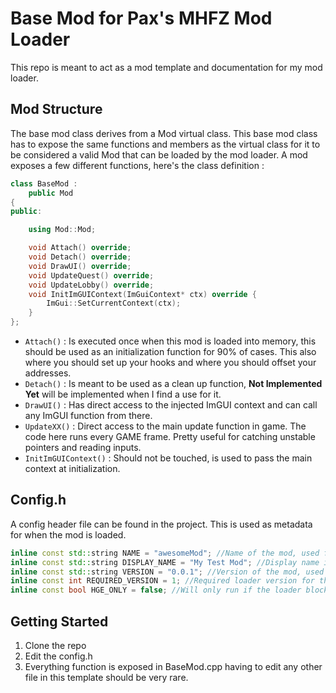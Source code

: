 # Base Mod for Pax's MHFZ Mod Loader
This repo is meant to act as a mod template and documentation for my mod loader.

## Mod Structure
The base mod class derives from a Mod virtual class. This base mod class has to expose the same functions and members as the virtual class for it to be considered a valid Mod that can be loaded by the mod loader. 
A mod exposes a few different functions, here's the class definition : 
```cpp
class BaseMod :
	public Mod
{
public:

	using Mod::Mod;

	void Attach() override;
	void Detach() override;
	void DrawUI() override;
	void UpdateQuest() override;
	void UpdateLobby() override;
	void InitImGUIContext(ImGuiContext* ctx) override {
		ImGui::SetCurrentContext(ctx);
	}
};
```

- ```Attach()``` : Is executed once when this mod is loaded into memory, this should be used as an initialization function for 90% of cases. This also where you should set up your hooks and where you should offset your addresses. 
- ```Detach()``` : Is meant to be used as a clean up function, **Not Implemented Yet** will be implemented when I find a use for it.
- ```DrawUI()``` : Has direct access to the injected ImGUI context and can call any ImGUI function from there.
- ```UpdateXX()``` : Direct access to the main update function in game. The code here runs every GAME frame. Pretty useful for catching unstable pointers and reading inputs.
- ```InitImGUIContext()``` : Should not be touched, is used to pass the main context at initialization. 

## Config.h
A config header file can be found in the project. This is used as metadata for when the mod is loaded. 

```cpp
inline const std::string NAME = "awesomeMod"; //Name of the mod, used for the required/allowed checks and to check if loaded mod is unique
inline const std::string DISPLAY_NAME = "My Test Mod"; //Display name in game, used mainly for the imgui mod menu
inline const std::string VERSION = "0.0.1"; //Version of the mod, used for the version check in required/allowed list
inline const int REQUIRED_VERSION = 1; //Required loader version for this mod
inline const bool HGE_ONLY = false; //Will only run if the loader blocks Low-Grade edition from launching
```

## Getting Started
1. Clone the repo
2. Edit the config.h
3. Everything function is exposed in BaseMod.cpp having to edit any other file in this template should be very rare.

